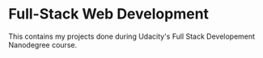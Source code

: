 # Full-Stack Web Development
This contains my projects done during Udacity's Full Stack Developement Nanodegree course.
